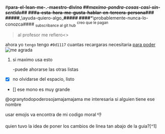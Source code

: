 #**para-el-lean-me-.-maestro-divino
##*maximo-pondra-cosas-casi-sin-sentido*##
###~~a-esta-hora-me-gusta-hablar-en-tercera-persona~~###
<br>
#####**_\ayuda-quiero-algo\_**#####
####***\probablemente-nunca-lo-conozca\####
	<sub>subscribance al git hub</sub>
<sup>creo que le pagan</sup>
>al profesor me refiero<>

ahora yo `tengo` tengo
`#0d1117` cuantas recargaras necesitaria
[para poder](https://tirar.github/)
![me agrada](https://previews.123rf.com/images/cthoman/cthoman1507/cthoman150704000/42751389-una-ilustraci%C3%B3n-de-dibujos-animados-de-un-mono-de-pie-feo-.jpg)

1. si maximo usa esto

   -puede ahorarse las otras listas 

- [x] no olvidarse del espacio, listo
- [] ese mono es muy grande

@ogranytodopoderosojamajamajama me interesaria si alguien tiene ese nombre

usar emojis va encontra de mi codigo moral 👎

quien tuvo la idea de poner los cambios de linea tan abajo de la guia?[^1]

<!-- ese interogante se ve feo y esas ultimas lineas son para mi tortura -->


